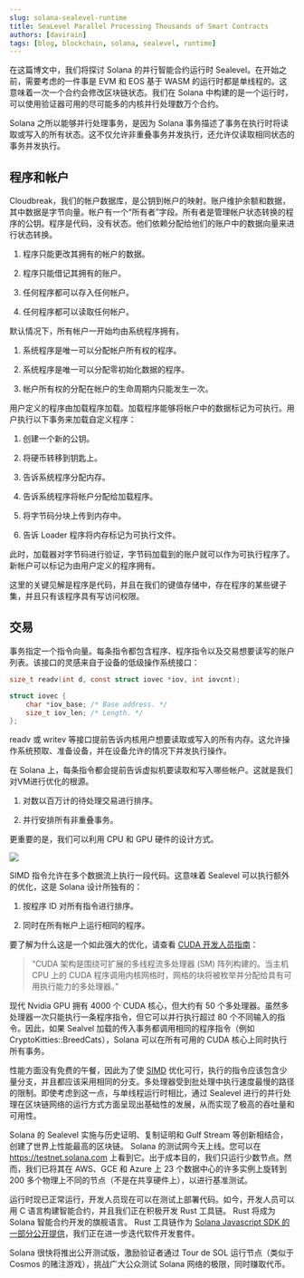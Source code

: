 ```yaml
---
slug: solana-sealevel-runtime
title: SeaLevel Parallel Processing Thousands of Smart Contracts
authors: [davirain]
tags: [blog, blockchain, solana, sealevel, runtime]
---
```


在这篇博文中，我们将探讨 Solana 的并行智能合约运行时 Sealevel。在开始之前，需要考虑的一件事是 EVM 和 EOS 基于 WASM 的运行时都是单线程的。这意味着一次一个合约会修改区块链状态。我们在 Solana 中构建的是一个运行时，可以使用验证器可用的尽可能多的内核并行处理数万个合约。

Solana 之所以能够并行处理事务，是因为 Solana 事务描述了事务在执行时将读取或写入的所有状态。这不仅允许非重叠事务并发执行，还允许仅读取相同状态的事务并发执行。

## 程序和帐户

Cloudbreak，我们的帐户数据库，是公钥到帐户的映射。账户维护余额和数据，其中数据是字节向量。帐户有一个“所有者”字段。所有者是管理帐户状态转换的程序的公钥。程序是代码，没有状态。他们依赖分配给他们的账户中的数据向量来进行状态转换。

1. 程序只能更改其拥有的帐户的数据。

2. 程序只能借记其拥有的账户。

3. 任何程序都可以存入任何帐户。

4. 任何程序都可以读取任何帐户。

默认情况下，所有帐户一开始均由系统程序拥有。

1. 系统程序是唯一可以分配帐户所有权的程序。

2. 系统程序是唯一可以分配零初始化数据的程序。

3. 帐户所有权的分配在帐户的生命周期内只能发生一次。

用户定义的程序由加载程序加载。加载程序能够将帐户中的数据标记为可执行。用户执行以下事务来加载自定义程序：

1. 创建一个新的公钥。

2. 将硬币转移到钥匙上。

3. 告诉系统程序分配内存。

4. 告诉系统程序将帐户分配给加载程序。

5. 将字节码分块上传到内存中。

6. 告诉 Loader 程序将内存标记为可执行文件。

此时，加载器对字节码进行验证，字节码加载到的账户就可以作为可执行程序了。新帐户可以标记为由用户定义的程序拥有。

这里的关键见解是程序是代码，并且在我们的键值存储中，存在程序的某些键子集，并且只有该程序具有写访问权限。

## 交易

事务指定一个指令向量。每条指令都包含程序、程序指令以及交易想要读写的账户列表。该接口的灵感来自于设备的低级操作系统接口：

```c
size_t readv(int d, const struct iovec *iov, int iovcnt);

struct iovec {
    char *iov_base; /* Base address. */
    size_t iov_len; /* Length. */
};
```

readv 或 writev 等接口提前告诉内核用户想要读取或写入的所有内存。这允许操作系统预取、准备设备，并在设备允许的情况下并发执行操作。


在 Solana 上，每条指令都会提前告诉虚拟机要读取和写入哪些帐户。这就是我们对VM进行优化的根源。

1. 对数以百万计的待处理交易进行排序。

2. 并行安排所有非重叠事务。

更重要的是，我们可以利用 CPU 和 GPU 硬件的设计方式。


![](https://miro.medium.com/v2/resize:fit:4800/format:webp/1*5CwncUtV3FwS3Gp91RGmSA.png)


SIMD 指令允许在多个数据流上执行一段代码。这意味着 Sealevel 可以执行额外的优化，这是 Solana 设计所独有的：

1. 按程序 ID 对所有指令进行排序。

2. 同时在所有帐户上运行相同的程序。

要了解为什么这是一个如此强大的优化，请查看 [CUDA 开发人员指南](https://docs.nvidia.com/cuda/)：

> “CUDA 架构是围绕可扩展的多线程流多处理器 (SM) 阵列构建的。当主机 CPU 上的 CUDA 程序调用内核网格时，网格的块将被枚举并分配给具有可用执行能力的多处理器。”

现代 Nvidia GPU 拥有 4000 个 CUDA 核心，但大约有 50 个多处理器。虽然多处理器一次只能执行一条程序指令，但它可以并行执行超过 80 个不同输入的指令。因此，如果 Sealvel 加载的传入事务都调用相同的程序指令（例如 CryptoKitties::BreedCats），Solana 可以在所有可用的 CUDA 核心上同时执行所有事务。

性能方面没有免费的午餐，因此为了使 [SIMD](https://en.wikipedia.org/wiki/SIMD) 优化可行，执行的指令应该包含少量分支，并且都应该采用相同的分支。多处理器受到批处理中执行速度最慢的路径的限制。即使考虑到这一点，与单线程运行时相比，通过 Sealevel 进行的并行处理在区块链网络的运行方式方面呈现出基础性的发展，从而实现了极高的吞吐量和可用性。



Solana 的 Sealevel 实施与历史证明、复制证明和 Gulf Stream 等创新相结合，创建了世界上性能最高的区块链。 Solana 的测试网今天上线。您可以在 https://testnet.solana.com 上看到它。出于成本目的，我们只运行少数节点。然而，我们已将其在 AWS、GCE 和 Azure 上 23 个数据中心的许多实例上旋转到 200 多个物理上不同的节点（不是在共享硬件上），以进行基准测试。


运行时现已正常运行，开发人员现在可以在测试上部署代码。如今，开发人员可以用 C 语言构建智能合约，并且我们正在积极开发 Rust 工具链。 Rust 将成为 Solana 智能合约开发的旗舰语言。 Rust 工具链作为 [Solana Javascript SDK 的一部分公开提供](https://github.com/solana-labs/solana-web3.js)，我们正在进一步迭代软件开发套件。

Solana 很快将推出公开测试版，激励验证者通过 Tour de SOL 运行节点（类似于 Cosmos 的赌注游戏），挑战广大公众测试 Solana 网络的极限，同时赚取代币。
